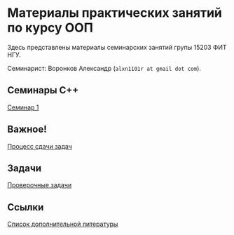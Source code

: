 # Материалы практических занятий по курсу ООП

Здесь представлены материалы семинарских занятий групы 15203 ФИТ НГУ.

Семинарист: Воронков Александр (`alxn1101r at gmail dot com`).

## Семинары C++

[Семинар 1](seminar1/)

## Важное!

[Процесс сдачи задач](bitbucket/)

## Задачи

[Проверочные задачи](final-tasks)

## Ссылки

[Список дополнительной литературы](https://sites.google.com/site/nguoop/spisok-dopolnitelnoj-literatury-1)
